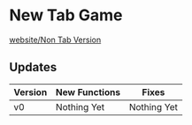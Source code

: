 # New Tab Game

[website/Non Tab Version](https://tabwars.github.io/play "Website")

## Updates

|Version|New Functions|Fixes|
|----|-----|-------|
|v0|Nothing Yet|Nothing Yet|
